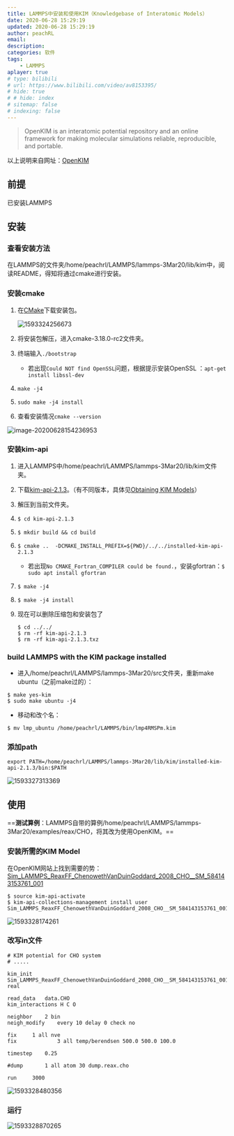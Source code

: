 ```yaml
---
title: LAMMPS中安装和使用KIM（Knowledgebase of Interatomic Models）
date: 2020-06-28 15:29:19
updated: 2020-06-28 15:29:19
author: peachRL
email: 
description: 
categories: 软件
tags: 
	- LAMMPS
aplayer: true
# type: bilibili
# url: https://www.bilibili.com/video/av8153395/
# hide: true
# # hide: index
# sitemap: false
# indexing: false
---
```


<div class="success">


> OpenKIM is an interatomic potential repository and an online framework for making molecular simulations reliable, reproducible, and portable. 

</div>

<!-- more -->

以上说明来自网址：[OpenKIM](https://openkim.org/)

## 前提

已安装LAMMPS

## 安装 

### 查看安装方法

在LAMMPS的文件夹/home/peachrl/LAMMPS/lammps-3Mar20/lib/kim中，阅读README，得知将通过cmake进行安装。

### 安装cmake

1. 在[CMake](https://cmake.org/download/)下载安装包。

   ![1593324256673](https://image.wanyijizi.com/20200628/1593324256673.png)

2. 将安装包解压，进入cmake-3.18.0-rc2文件夹。

3. 终端输入```./bootstrap```

   - 若出现```Could NOT find OpenSSL```问题，根据提示安装OpenSSL ：```apt-get install libssl-dev```

4. ```make -j4```

5. ```sudo make -j4 install```

6. 查看安装情况```cmake --version```

![image-20200628154236953](https://image.wanyijizi.com/20200628/image-20200628154236953.png)

### 安装kim-api

1. 进入LAMMPS中/home/peachrl/LAMMPS/lammps-3Mar20/lib/kim文件夹。

2. 下载[kim-api-2.1.3](https://s3.openkim.org/kim-api/kim-api-2.1.3.txz)。（有不同版本，具体见[Obtaining KIM Models](https://openkim.org/doc/usage/obtaining-models/)）

3. 解压到当前文件夹。

4. ```$ cd kim-api-2.1.3```

5. ```$ mkdir build && cd build```

6. ```$ cmake ..  -DCMAKE_INSTALL_PREFIX=${PWD}/../../installed-kim-api-2.1.3```

   - 若出现```No CMAKE_Fortran_COMPILER could be found.```，安装gfortran：```$ sudo apt install gfortran```

7. ```$ make -j4```

8. ```$ make -j4 install```

9. 现在可以删除压缩包和安装包了

   ```
   $ cd ../../
   $ rm -rf kim-api-2.1.3
   $ rm -rf kim-api-2.1.3.txz
   ```
### build LAMMPS with the KIM package installed

- 进入/home/peachrl/LAMMPS/lammps-3Mar20/src文件夹，重新make ubuntu（之前make过的）：
```
$ make yes-kim
$ sudo make ubuntu -j4
```
- 移动和改个名：
```
$ mv lmp_ubuntu /home/peachrl/LAMMPS/bin/lmp4RMSPm.kim
```
### 添加path

```export PATH=/home/peachrl/LAMMPS/lammps-3Mar20/lib/kim/installed-kim-api-2.1.3/bin:$PATH```

![1593327313369](https://image.wanyijizi.com/20200628/1593327313369.png)

## 使用

==**测试算例**：LAMMPS自带的算例/home/peachrl/LAMMPS/lammps-3Mar20/examples/reax/CHO，将其改为使用OpenKIM。==

### 安装所需的KIM Model

在OpenKIM网站上找到需要的势：[Sim_LAMMPS_ReaxFF_ChenowethVanDuinGoddard_2008_CHO__SM_584143153761_001](https://openkim.org/id/Sim_LAMMPS_ReaxFF_ChenowethVanDuinGoddard_2008_CHO__SM_584143153761_001)

```
$ source kim-api-activate 
$ kim-api-collections-management install user Sim_LAMMPS_ReaxFF_ChenowethVanDuinGoddard_2008_CHO__SM_584143153761_001
```

![1593328174261](https://image.wanyijizi.com/20200628/1593328174261.png)

### 改写in文件

```
# KIM potential for CHO system
# .....

kim_init  Sim_LAMMPS_ReaxFF_ChenowethVanDuinGoddard_2008_CHO__SM_584143153761_001  real

read_data	data.CHO
kim_interactions H C O

neighbor	2 bin
neigh_modify	every 10 delay 0 check no

fix		1 all nve
fix             3 all temp/berendsen 500.0 500.0 100.0

timestep	0.25

#dump		1 all atom 30 dump.reax.cho

run		3000
```

![1593328480356](https://image.wanyijizi.com/20200628/1593328480356.png)

### 运行

![1593328870265](https://image.wanyijizi.com/20200628/1593328870265.png)